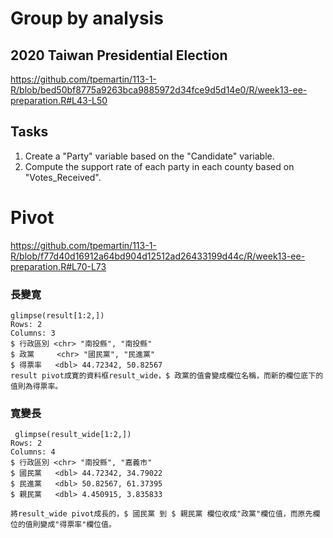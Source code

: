# Group by analysis

## 2020 Taiwan Presidential Election

<https://github.com/tpemartin/113-1-R/blob/bed50bf8775a9263bca9885972d34fce9d5d14e0/R/week13-ee-preparation.R#L43-L50>

## Tasks

  1. Create a "Party" variable based on the "Candidate" variable. 
  2. Compute the support rate of each party in each county based on "Votes_Received".  


# Pivot

<https://github.com/tpemartin/113-1-R/blob/f77d40d16912a64bd904d12512ad26433199d44c/R/week13-ee-preparation.R#L70-L73>

### 長變寛

```
glimpse(result[1:2,])
Rows: 2
Columns: 3
$ 行政區別 <chr> "南投縣", "南投縣"
$ 政黨     <chr> "國民黨", "民進黨"
$ 得票率   <dbl> 44.72342, 50.82567
result pivot成寛的資料框result_wide，$ 政黨的值會變成欄位名稱，而新的欄位底下的值則為得票率。
```

### 寛變長

```
 glimpse(result_wide[1:2,])
Rows: 2
Columns: 4
$ 行政區別 <chr> "南投縣", "嘉義市"
$ 國民黨   <dbl> 44.72342, 34.79022
$ 民進黨   <dbl> 50.82567, 61.37395
$ 親民黨   <dbl> 4.450915, 3.835833

將result_wide pivot成長的，$ 國民黨 到 $ 親民黨 欄位收成"政黨"欄位值，而原先欄位的值則變成"得票率"欄位值。
```